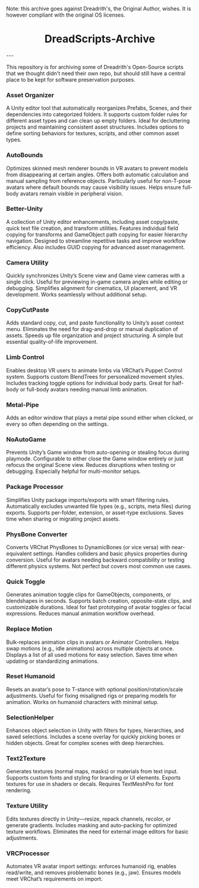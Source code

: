 Note: this archive goes against Dreadrith's, the Original Author, wishes. It is however compliant with the original OS licenses.

<div align="center">

# DreadScripts-Archive

</div>
---

This repository is for archiving some of Dreadrith's Open-Source scripts that we thought didn't need their own repo, but should still have a central place to be kept for software preservation purposes.

### Asset Organizer

A Unity editor tool that automatically reorganizes Prefabs, Scenes, and their dependencies into categorized folders. It supports custom folder rules for different asset types and can clean up empty folders. Ideal for decluttering projects and maintaining consistent asset structures. Includes options to define sorting behaviors for textures, scripts, and other common asset types.
### AutoBounds

Optimizes skinned mesh renderer bounds in VR avatars to prevent models from disappearing at certain angles. Offers both automatic calculation and manual sampling from reference objects. Particularly useful for non-T-pose avatars where default bounds may cause visibility issues. Helps ensure full-body avatars remain visible in peripheral vision.
### Better-Unity

A collection of Unity editor enhancements, including asset copy/paste, quick text file creation, and transform utilities. Features individual field copying for transforms and GameObject path copying for easier hierarchy navigation. Designed to streamline repetitive tasks and improve workflow efficiency. Also includes GUID copying for advanced asset management.
### Camera Utility

Quickly synchronizes Unity’s Scene view and Game view cameras with a single click. Useful for previewing in-game camera angles while editing or debugging. Simplifies alignment for cinematics, UI placement, and VR development. Works seamlessly without additional setup.
### CopyCutPaste

Adds standard copy, cut, and paste functionality to Unity’s asset context menu. Eliminates the need for drag-and-drop or manual duplication of assets. Speeds up file organization and project structuring. A simple but essential quality-of-life improvement.
### Limb Control

Enables desktop VR users to animate limbs via VRChat’s Puppet Control system. Supports custom BlendTrees for personalized movement styles. Includes tracking toggle options for individual body parts. Great for half-body or full-body avatars needing manual limb animation.

### Metal-Pipe

Adds an editor window that plays a metal pipe sound either when clicked, or every so often depending on the settings.

### NoAutoGame

Prevents Unity’s Game window from auto-opening or stealing focus during playmode. Configurable to either close the Game window entirely or just refocus the original Scene view. Reduces disruptions when testing or debugging. Especially helpful for multi-monitor setups.
### Package Processor

Simplifies Unity package imports/exports with smart filtering rules. Automatically excludes unwanted file types (e.g., scripts, meta files) during exports. Supports per-folder, extension, or asset-type exclusions. Saves time when sharing or migrating project assets.
### PhysBone Converter

Converts VRChat PhysBones to DynamicBones (or vice versa) with near-equivalent settings. Handles colliders and basic physics properties during conversion. Useful for avatars needing backward compatibility or testing different physics systems. Not perfect but covers most common use cases.
### Quick Toggle

Generates animation toggle clips for GameObjects, components, or blendshapes in seconds. Supports batch creation, opposite-state clips, and customizable durations. Ideal for fast prototyping of avatar toggles or facial expressions. Reduces manual animation workflow overhead.
### Replace Motion

Bulk-replaces animation clips in avatars or Animator Controllers. Helps swap motions (e.g., idle animations) across multiple objects at once. Displays a list of all used motions for easy selection. Saves time when updating or standardizing animations.
### Reset Humanoid

Resets an avatar’s pose to T-stance with optional position/rotation/scale adjustments. Useful for fixing misaligned rigs or preparing models for animation. Works on humanoid characters with minimal setup.
### SelectionHelper

Enhances object selection in Unity with filters for types, hierarchies, and saved selections. Includes a scene overlay for quickly picking bones or hidden objects. Great for complex scenes with deep hierarchies.
### Text2Texture

Generates textures (normal maps, masks) or materials from text input. Supports custom fonts and styling for branding or UI elements. Exports textures for use in shaders or decals. Requires TextMeshPro for font rendering.
### Texture Utility

Edits textures directly in Unity—resize, repack channels, recolor, or generate gradients. Includes masking and auto-packing for optimized texture workflows. Eliminates the need for external image editors for basic adjustments.

### VRCProcessor

Automates VR avatar import settings: enforces humanoid rig, enables read/write, and removes problematic bones (e.g., jaw). Ensures models meet VRChat’s requirements on import.
